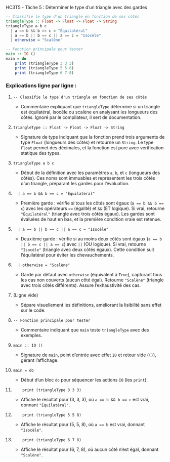 HC3T5 - Tâche 5 : Déterminer le type d’un triangle avec des gardes

```haskell
-- Classifie le type d'un triangle en fonction de ses côtés
triangleType :: Float -> Float -> Float -> String
triangleType a b c
  | a == b && b == c = "Équilatéral"
  | a == b || b == c || a == c = "Isocèle"
  | otherwise = "Scalène"

-- Fonction principale pour tester
main :: IO ()
main = do
    print (triangleType 3 3 3)
    print (triangleType 5 5 8)
    print (triangleType 6 7 8)
```

### Explications ligne par ligne :

1. `-- Classifie le type d'un triangle en fonction de ses côtés`  
   - Commentaire expliquant que `triangleType` détermine si un triangle est équilatéral, isocèle ou scalène en analysant les longueurs des côtés. Ignoré par le compilateur, il sert de documentation.

2. `triangleType :: Float -> Float -> Float -> String`  
   - Signature de type indiquant que la fonction prend trois arguments de type `Float` (longueurs des côtés) et retourne un `String`. Le type `Float` permet des décimales, et la fonction est pure avec vérification statique des types.

3. `triangleType a b c`  
   - Début de la définition avec les paramètres `a`, `b`, et `c` (longueurs des côtés). Ces noms sont immuables et représentent les trois côtés d’un triangle, préparant les gardes pour l’évaluation.

4. `  | a == b && b == c = "Équilatéral"`  
   - Première garde : vérifie si tous les côtés sont égaux (`a == b && b == c`) avec les opérateurs `==` (égalité) et `&&` (ET logique). Si vrai, retourne `"Équilatéral"` (triangle avec trois côtés égaux). Les gardes sont évaluées de haut en bas, et la première condition vraie est retenue.

5. `  | a == b || b == c || a == c = "Isocèle"`  
   - Deuxième garde : vérifie si au moins deux côtés sont égaux (`a == b || b == c || a == c`) avec `||` (OU logique). Si vrai, retourne `"Isocèle"` (triangle avec deux côtés égaux). Cette condition suit l’équilatéral pour éviter les chevauchements.

6. `  | otherwise = "Scalène"`  
   - Garde par défaut avec `otherwise` (équivalent à `True`), capturant tous les cas non couverts (aucun côté égal). Retourne `"Scalène"` (triangle avec trois côtés différents). Assure l’exhaustivité des cas.

7. (Ligne vide)  
   - Sépare visuellement les définitions, améliorant la lisibilité sans effet sur le code.

8. `-- Fonction principale pour tester`  
   - Commentaire indiquant que `main` teste `triangleType` avec des exemples.

9. `main :: IO ()`  
   - Signature de `main`, point d’entrée avec effet `IO` et retour vide (`()`), gérant l’affichage.

10. `main = do`  
    - Début d’un bloc `do` pour séquencer les actions `IO` (les `print`).

11. `    print (triangleType 3 3 3)`  
    - Affiche le résultat pour (3, 3, 3), où `a == b && b == c` est vrai, donnant `"Équilatéral"`.

12. `    print (triangleType 5 5 8)`  
    - Affiche le résultat pour (5, 5, 8), où `a == b` est vrai, donnant `"Isocèle"`.

13. `    print (triangleType 6 7 8)`  
    - Affiche le résultat pour (6, 7, 8), où aucun côté n’est égal, donnant `"Scalène"`.

